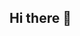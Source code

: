 ## Hi there 👋

<!--
**camoyphillips/camoyphillips** is a ✨ _special_ ✨ repository because its `README.md` (this file) appears on your GitHub profile.

Here are some ideas to get you started:

🌱 I’m currently learning: Web development (HTML, CSS, JavaScript).
👯 I’m looking to collaborate on: Group projects.
🤔 I’m looking for help with: Understanding C# and data structures.
💬 Ask me about: My studies, my hobbies (like driving or hiking), or my favorite music.
📫 How to reach me: [camoyphillips@gmail.com]
😄 Pronouns: He/Him
⚡ Fun fact: I can play the Soccer!
-->





